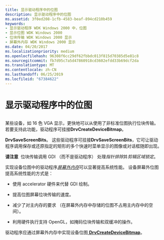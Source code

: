 ```yaml
---
title: 显示驱动程序中的位图
description: 显示驱动程序中的位图
ms.assetid: 3f0ed208-1cfb-4583-beaf-894cd210b459
keywords:
- 显示驱动程序 WDK Windows 2000 中，位图
- 显示位图 WDK Windows 2000
- 位块传输 WDK Windows 2000 显示
- 屏幕外内存 WDK Windows 2000 显示
ms.date: 04/20/2017
ms.localizationpriority: medium
ms.openlocfilehash: 96308f6cc29df62fbbdc013f815d70385d5e81c8
ms.sourcegitcommit: fb7d95c7a5d47860918cd3602efdd33b69dcf2da
ms.translationtype: MT
ms.contentlocale: zh-CN
ms.lasthandoff: 06/25/2019
ms.locfileid: "67384622"
---
```

# <a name="bitmaps-in-display-drivers"></a>显示驱动程序中的位图


## <span id="ddk_bitmaps_in_display_drivers_gg"></span><span id="DDK_BITMAPS_IN_DISPLAY_DRIVERS_GG"></span>


某些设备，如 16 色 VGA 显示，更快地可以从使用了非标准位图执行位块传输。 若要支持此功能，驱动程序可挂接**DrvCreateDeviceBitmap**。

**DrvSaveScreenBits**。 这些驱动程序可挂接**DrvSaveScreenBits**，它可让驱动程序调用保存或还原指定的矩形的多个快速时菜单显示的图像或对话框随即出现。

**请注意**  位块传输调用 GDI （而不是驱动程序） 处理*指针排除*并*剪辑区域锁定*。

 


实现设备位图中的驱动程序[*屏幕外内存*](video-present-network-terminology.md#off_screen_memory)可以显著提高系统性能。 设备屏幕外位图提高系统性能的方式是：

-   使用 accelerator 硬件来代替 GDI 绘制。

-   提高位图屏幕位块传输的速度。

-   减少了对主内存的要求 （在屏幕外内存中存储的位图不占用主内存中的空间）。

-   利用硬件执行支持 OpenGL，如掩码位块传输和双缓冲的操作。


驱动程序应通过屏幕外内存中实现设备位图[ **DrvCreateDeviceBitmap**](https://docs.microsoft.com/windows/desktop/api/winddi/nf-winddi-drvcreatedevicebitmap)。

 

 





